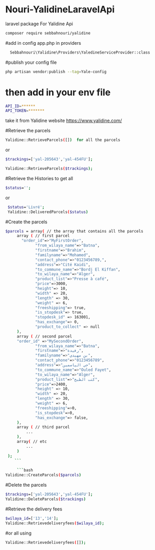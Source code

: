 # Nouri-YalidineLaravelApi

laravel package For Yalidine Api 
```bash
composer require sebbahnouri/yalidine
```
#add in config app.php 
in providers 
```bash
  Sebbahnouri\Yalidine\Providers\YaledineServiceProvider::class
  ```
  
  #publish your config file 
  ```bash
  php artisan vendor:publish --tag=Yale-config
 ```
 
# then add in your env file 
 ```bash
 API_ID=******
API_TOKEN=*******
```
take it from Yalidine website https://www.yalidine.com/


#Retrieve the parcels
  ```bash
Yalidine::RetrieveParcels([])  for all the parcels
 ```
or
  ```bash
$trackings=['yal-205643','yal-454FU'];

Yalidine::RetrieveParcels($trackings);
  ``` 
 
 #Retrieve the Histories
  to get all
  
 ```bash
 $status=''; 
 ```
 or 
 
```bash
 $status='Livré';
 Yalidine::DeliveredParcels($status)
```
 
 #Create the parcels
 
   ```bash
 $parcels = array( // the array that contains all the parcels
        array ( // first parcel
          "order_id"=>"MyFirstOrder",
                "from_wilaya_name"=>"Batna",
                "firstname"=>"Brahim",
                "familyname"=>"Mohamed",
                "contact_phone"=>"0123456789,",
                "address"=>"Cité Kaidi",
                "to_commune_name"=>"Bordj El Kiffan",
                "to_wilaya_name"=>"Alger",
                "product_list"=>"Presse à café",
                "price"=>3000,
                "height"=> 10,
                "width" => 20,
                "length" => 30,
                "weight" => 6,
                "freeshipping"=> true,
                "is_stopdesk"=> true,
                "stopdesk_id" => 163001,
                "has_exchange"=> 0,
                "product_to_collect" => null
        ),
        array ( // second parcel
        "order_id" =>"MySecondOrder",
                "from_wilaya_name"=>"Batna",
                "firstname"=>"رفيدة",
                "familyname"=>"بن مهيدي",
                "contact_phone"=>"0123456789",
                "address"=>"حي الياسمين",
                "to_commune_name"=>"Ouled Fayet",
                "to_wilaya_name"=>"Alger",
                "product_list"=>"كتب الطبخ",
                "price"=>2400,
                "height" => 10,
                "width" => 20,
                "length" => 30,
                "weight" => 6,
                "freeshipping"=>0,
                "is_stopdesk"=>0,
                "has_exchange"=> false,
        ),
        array ( // third parcel
            ...
        ),
        array( // etc
            ...
        )
    );
       ```
      
        ```bash
 Yalidine::CreateParcels($parcels)
  ```
  
 #Delete the parcels
   ```bash
   $trackings=['yal-205643','yal-454FU'];
 Yalidine::DeleteParcels($trackings)
  ```
 
 #Retrieve the delivery fees
  ```bash
  $wilaya_id=['13','14'];
 Yalidine::Retrievedeliveryfees($wilaya_id);
  ```
 #or all using 
 
  ```bash
 Yalidine::Retrievedeliveryfees([]);
 ```



 
